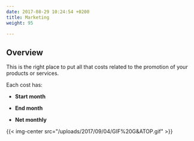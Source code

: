 ```yaml
---
date: 2017-08-29 10:24:54 +0200
title: Marketing
weight: 95

---
```



## Overview

This is the right place to put all that costs related to the promotion of your products or services.

Each cost has:

* **Start month**

* **End month**

* **Net monthly**

{{< img-center src="/uploads/2017/09/04/GIF%20G&ATOP.gif" >}}

